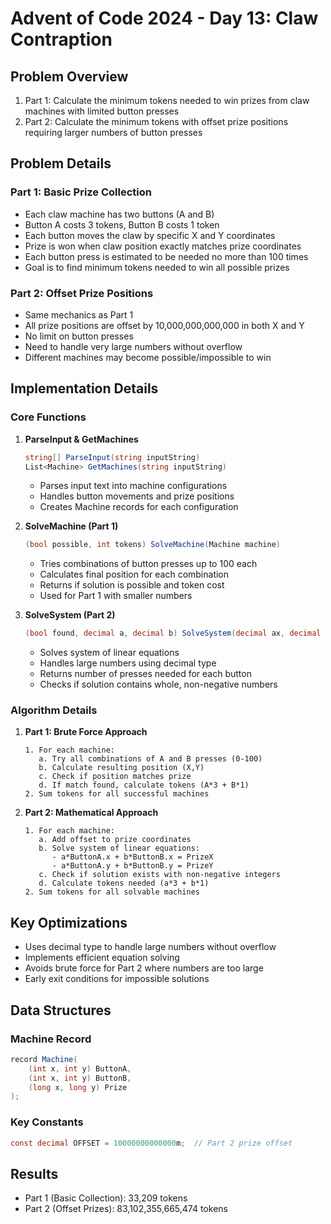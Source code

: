 # Advent of Code 2024 - Day 13: Claw Contraption

## Problem Overview
1. Part 1: Calculate the minimum tokens needed to win prizes from claw machines with limited button presses
2. Part 2: Calculate the minimum tokens with offset prize positions requiring larger numbers of button presses

## Problem Details

### Part 1: Basic Prize Collection
- Each claw machine has two buttons (A and B)
- Button A costs 3 tokens, Button B costs 1 token
- Each button moves the claw by specific X and Y coordinates
- Prize is won when claw position exactly matches prize coordinates
- Each button press is estimated to be needed no more than 100 times
- Goal is to find minimum tokens needed to win all possible prizes

### Part 2: Offset Prize Positions
- Same mechanics as Part 1
- All prize positions are offset by 10,000,000,000,000 in both X and Y
- No limit on button presses
- Need to handle very large numbers without overflow
- Different machines may become possible/impossible to win

## Implementation Details

### Core Functions

1. **ParseInput & GetMachines**
    ```csharp
    string[] ParseInput(string inputString)
    List<Machine> GetMachines(string inputString)
    ```
    - Parses input text into machine configurations
    - Handles button movements and prize positions
    - Creates Machine records for each configuration

2. **SolveMachine (Part 1)**
    ```csharp
    (bool possible, int tokens) SolveMachine(Machine machine)
    ```
    - Tries combinations of button presses up to 100 each
    - Calculates final position for each combination
    - Returns if solution is possible and token cost
    - Used for Part 1 with smaller numbers

3. **SolveSystem (Part 2)**
    ```csharp
    (bool found, decimal a, decimal b) SolveSystem(decimal ax, decimal ay, decimal bx, decimal by, decimal px, decimal py)
    ```
    - Solves system of linear equations
    - Handles large numbers using decimal type
    - Returns number of presses needed for each button
    - Checks if solution contains whole, non-negative numbers

### Algorithm Details

1. **Part 1: Brute Force Approach**
   ```
   1. For each machine:
      a. Try all combinations of A and B presses (0-100)
      b. Calculate resulting position (X,Y)
      c. Check if position matches prize
      d. If match found, calculate tokens (A*3 + B*1)
   2. Sum tokens for all successful machines
   ```

2. **Part 2: Mathematical Approach**
   ```
   1. For each machine:
      a. Add offset to prize coordinates
      b. Solve system of linear equations:
         - a*ButtonA.x + b*ButtonB.x = PrizeX
         - a*ButtonA.y + b*ButtonB.y = PrizeY
      c. Check if solution exists with non-negative integers
      d. Calculate tokens needed (a*3 + b*1)
   2. Sum tokens for all solvable machines
   ```

## Key Optimizations
- Uses decimal type to handle large numbers without overflow
- Implements efficient equation solving
- Avoids brute force for Part 2 where numbers are too large
- Early exit conditions for impossible solutions

## Data Structures

### Machine Record
```csharp
record Machine(
    (int x, int y) ButtonA,
    (int x, int y) ButtonB,
    (long x, long y) Prize
);
```

### Key Constants
```csharp
const decimal OFFSET = 10000000000000m;  // Part 2 prize offset
```

## Results
- Part 1 (Basic Collection): 33,209 tokens
- Part 2 (Offset Prizes): 83,102,355,665,474 tokens
